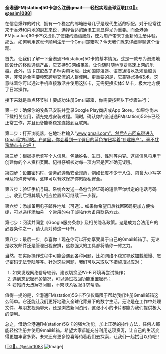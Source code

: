 **全港通FM(station)5G卡怎么注册gmail——轻松实现全球互联[[TG💪+ @esim1088](https://t.me/s/esim1088)]**

在信息爆炸的时代，拥有一个稳定的邮箱账号几乎是现代生活的标配。对于经常往来于香港和内地的朋友来说，选择合适的通讯工具显得尤为重要。而全港通FM(station)5G卡不仅提供了便捷的通信服务，还为用户带来了全新的注册体验。那么，如何利用这张卡顺利注册一个Gmail邮箱呢？今天我们就来详细聊聊这个话题。

首先，让我们了解一下全港通FM(station)5G卡的基本情况。这是一款专为港澳地区设计的移动通信产品，它支持5G网络覆盖，让你随时随地享受高速上网的乐趣。此外，该卡还配备了多种实用功能，比如国际漫游、语音通话以及短信服务等，非常适合需要频繁跨境交流的人群使用。更重要的是，它兼容eSIM技术，这意味着你可以通过手机直接激活并使用这张卡，无需更换实体SIM卡，极大地方便了日常操作。

接下来就是重点环节啦！要成功注册Gmail邮箱，你需要按照以下步骤进行：

第一步：确保你的设备已安装并登录Google Play商店或App Store。如果你尚未下载相关应用，请先完成安装过程。同时，确认你的全港通FM(station)5G卡已经正常工作，并且设备能够稳定连接到互联网。

第二步：打开浏览器，在地址栏输入“www.gmail.com”，然后点击回车键进入Gmail官方网站。在这里，你会看到一个醒目的蓝色按钮写着“创建账户”。毫不犹豫地点击它吧！

第三步：根据提示填写个人信息，包括姓名、生日、性别等内容。这些信息将用于创建你的个人资料页面。记得仔细核对每一项内容是否准确无误哦。

第四步：设置密码时，请务必遵循安全规范，例如长度不少于八位、包含大小写字母及特殊符号等。这样可以有效保护你的隐私安全。

第五步：验证手机号码。系统会发送一条包含验证码的短信至你绑定的电话号码上。收到后将其填入相应位置即可继续下一步骤。

第六步：添加备用电子邮件地址（可选）。如果你希望日后找回密码更加方便快捷，可以选择添加另一个常用的电子邮箱作为备用联系方式。

第七步：阅读并同意《Google服务条款》及相关隐私政策。这是成为合法用户的必要条件之一，请认真对待这一环节。

第八步：最后一步，恭喜你！现在你可以开始享受属于自己的Gmail邮箱了。无论是收发邮件还是管理日程安排，这款强大的工具都将助你一臂之力。

当然，在实际操作过程中可能会遇到各种问题，比如网络不稳定导致加载缓慢、忘记密码无法登陆等等。针对这些问题，我们可以采取以下措施加以应对：

1. 如果发现网络信号较弱，建议切换至Wi-Fi环境再尝试操作；
2. 遇到忘记密码的情况，可以通过找回功能重置密码；
3. 若始终无法解决问题，不妨联系客服寻求帮助。

值得一提的是，全港通FM(station)5G卡不仅仅局限于帮助我们注册Gmail邮箱这么简单。它还能让我们更好地融入全球化背景下的数字生活。无论是在工作中处理文件、与朋友视频聊天，还是浏览新闻资讯，这张小小的卡片都能为我们提供极大的便利。

总之，借助全港通FM(station)5G卡的强大功能，加上正确的操作方法，任何人都能轻松注册并使用Gmail邮箱。希望大家都能充分利用这项资源，让自己的生活变得更加丰富多彩。未来还有更多惊喜等待着我们去探索，让我们一起拭目以待吧！

[[TG💪+ @esim1088](https://t.me/s/esim1088) ![Image](https://i.postimg.cc/4NQfJmqS/Snipaste-2025-05-13-00-14-12.png)]